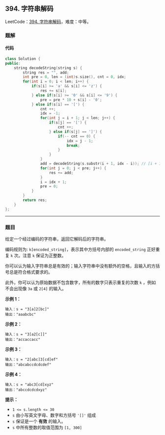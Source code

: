 ## 394. 字符串解码

LeetCode：[394. 字符串解码](https://leetcode.cn/problems/decode-string/)，难度：中等。

### 题解

#### 代码

```c++
class Solution {
public:
    string decodeString(string s) {
        string res = "", add;
        int pre = 0, len = (int)s.size(), cnt = 0, idx;
        for(int i = 0; i < len; i++) {
            if(s[i] >= 'a' && s[i] <= 'z') {
                res += s[i];
            } else if(s[i] >= '0' && s[i] <= '9') {
                pre = pre * 10 + s[i] - '0';
            } else if(s[i] == '[') {
                cnt ++;
                idx = -1;
                for(int j = i + 1; j < len; j++) {
                    if(s[j] == '[') {
                        cnt ++;
                    } else if(s[j] == ']') {
                        if(-- cnt == 0) {
                            idx = j - 1;
                            break;
                        }
                    }
                }
                add = decodeString(s.substr(i + 1, idx - i)); // [i + 1, idx]
                for(int j = 0; j < pre; j++) {
                    res += add;
                }
                i = idx + 1;
                pre = 0;
            }
        }
        return res;
    }
};
```



---



### 题目

给定一个经过编码的字符串，返回它解码后的字符串。

编码规则为: `k[encoded_string]`，表示其中方括号内部的 `encoded_string` 正好重复 `k` 次。注意 `k` 保证为正整数。

你可以认为输入字符串总是有效的；输入字符串中没有额外的空格，且输入的方括号总是符合格式要求的。

此外，你可以认为原始数据不包含数字，所有的数字只表示重复的次数 `k` ，例如不会出现像 `3a` 或 `2[4]` 的输入。

 

**示例 1：**

```
输入：s = "3[a]2[bc]"
输出："aaabcbc"
```

**示例 2：**

```
输入：s = "3[a2[c]]"
输出："accaccacc"
```

**示例 3：**

```
输入：s = "2[abc]3[cd]ef"
输出："abcabccdcdcdef"
```

**示例 4：**

```
输入：s = "abc3[cd]xyz"
输出："abccdcdcdxyz"
```

 

**提示：**

- `1 <= s.length <= 30`
- `s` 由小写英文字母、数字和方括号 `'[]'` 组成
- `s` 保证是一个 **有效** 的输入。
- `s` 中所有整数的取值范围为 `[1, 300]`


